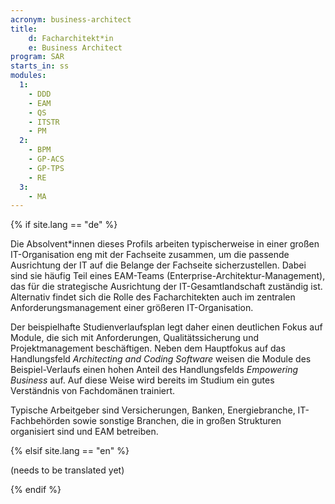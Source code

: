 ```yaml
---
acronym: business-architect
title: 
    d: Facharchitekt*in
    e: Business Architect
program: SAR
starts_in: ss
modules:
  1:
    - DDD
    - EAM
    - QS
    - ITSTR
    - PM
  2:
    - BPM
    - GP-ACS
    - GP-TPS
    - RE
  3:
    - MA
---
```


{% if site.lang == "de" %}

Die Absolvent*innen dieses Profils arbeiten typischerweise in einer großen IT-Organisation eng mit der Fachseite
zusammen, um die passende Ausrichtung der IT auf die Belange der Fachseite sicherzustellen. Dabei sind sie häufig
Teil eines EAM-Teams (Enterprise-Architektur-Management), das für die strategische Ausrichtung der IT-Gesamtlandschaft
zuständig ist. Alternativ findet sich die Rolle des Facharchitekten auch im zentralen Anforderungsmanagement 
einer größeren IT-Organisation. 

Der beispielhafte Studienverlaufsplan legt daher einen deutlichen Fokus auf Module, die sich mit Anforderungen, 
Qualitätssicherung und Projektmanagement beschäftigen. Neben dem Hauptfokus auf das Handlungsfeld 
*Architecting and Coding Software* weisen die Module des Beispiel-Verlaufs einen hohen Anteil 
des Handlungsfelds *Empowering Business* auf. Auf diese Weise wird bereits im Studium ein gutes Verständnis
von Fachdomänen trainiert. 

Typische Arbeitgeber sind Versicherungen, Banken, Energiebranche, IT-Fachbehörden sowie sonstige Branchen, 
die in großen Strukturen organisiert sind und EAM betreiben.  
 
{% elsif site.lang == "en" %}

(needs to be translated yet)

{% endif %}